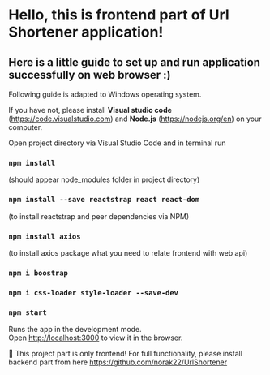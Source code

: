 # Hello, this is frontend part of Url Shortener application!

## Here is a little guide to set up and run application successfully on web browser :) 
Following guide is adapted to Windows operating system.

If you have not, please install **Visual studio code** (https://code.visualstudio.com) and **Node.js** (https://nodejs.org/en) on your computer.

Open project directory via Visual Studio Code and in terminal run

### `npm install` 
(should appear node_modules folder in project directory)
### `npm install --save reactstrap react react-dom` 
(to install reactstrap and peer dependencies via NPM)
### `npm install axios` 
(to install axios package what you need to relate frontend with web api)
### `npm i boostrap`
### `npm i css-loader style-loader --save-dev`

### `npm start`

Runs the app in the development mode.\
Open [http://localhost:3000](http://localhost:3000) to view it in the browser.

🚧 This project part is only frontend! For full functionality, please install backend part from here https://github.com/norak22/UrlShortener


